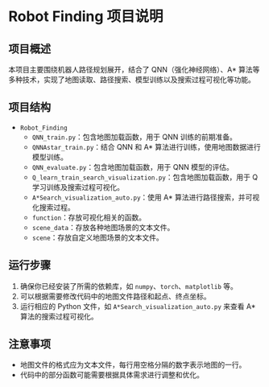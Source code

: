 # Robot Finding 项目说明

## 项目概述
本项目主要围绕机器人路径规划展开，结合了 QNN（强化神经网络）、A* 算法等多种技术，实现了地图读取、路径搜索、模型训练以及搜索过程可视化等功能。

## 项目结构
- `Robot_Finding`
  - `QNN_train.py`：包含地图加载函数，用于 QNN 训练的前期准备。
  - `QNNAstar_train.py`：结合 QNN 和 A* 算法进行训练，使用地图数据进行模型训练。
  - `QNN_evaluate.py`：包含地图加载函数，用于 QNN 模型的评估。
  - `Q_learn_train_search_visualization.py`：包含地图加载函数，用于 Q 学习训练及搜索过程可视化。
  - `A*Search_visualization_auto.py`：使用 A* 算法进行路径搜索，并可视化搜索过程。
  - `function`：存放可视化相关的函数。
  - `scene_data`：存放各种地图场景的文本文件。
  - `scene`：存放自定义地图场景的文本文件。

## 运行步骤
1. 确保你已经安装了所需的依赖库，如 `numpy`、`torch`、`matplotlib` 等。
2. 可以根据需要修改代码中的地图文件路径和起点、终点坐标。
3. 运行相应的 Python 文件，如 `A*Search_visualization_auto.py` 来查看 A* 算法的搜索过程可视化。

## 注意事项
- 地图文件的格式应为文本文件，每行用空格分隔的数字表示地图的一行。
- 代码中的部分函数可能需要根据具体需求进行调整和优化。